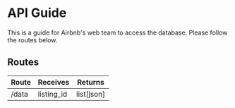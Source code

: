 
# API Guide
This is a guide for Airbnb's web team to access the database. Please follow the routes below.

## Routes
|  Route |  Receives | Returns  |
|---|---|---|
|  /data | listing_id  |  list[json] |